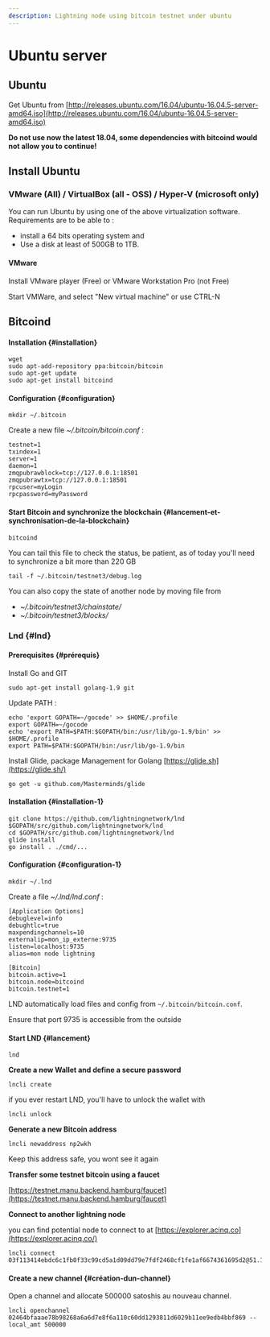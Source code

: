 ```yaml
---
description: Lightning node using bitcoin testnet under ubuntu
---
```


# Ubuntu server

## Ubuntu

Get Ubuntu from [http://releases.ubuntu.com/16.04/ubuntu-16.04.5-server-amd64.iso](http://releases.ubuntu.com/16.04/ubuntu-16.04.5-server-amd64.iso)

**Do not use now the latest 18.04, some dependencies with bitcoind would not allow you to continue!**

## **Install Ubuntu**

### VMware \(All\) / VirtualBox \(all - OSS\) / Hyper-V \(microsoft only\)

You can run Ubuntu by using one of the above virtualization software. Requirements are to be able to :

* install  a 64 bits operating system and 
* Use a disk at least of 500GB to 1TB.

#### VMware

Install VMware player \(Free\) or VMware Workstation Pro \(not Free\)

Start VMWare, and select "New virtual machine" or use CTRL-N

## Bitcoind

#### Installation {#installation}



```text
wget 
sudo apt-add-repository ppa:bitcoin/bitcoin
sudo apt-get update
sudo apt-get install bitcoind
```

#### Configuration {#configuration}

```text
mkdir ~/.bitcoin
```

Create a new file _~/.bitcoin/bitcoin.conf_ :

```text
testnet=1
txindex=1
server=1
daemon=1
zmqpubrawblock=tcp://127.0.0.1:18501
zmqpubrawtx=tcp://127.0.0.1:18501
rpcuser=myLogin
rpcpassword=myPassword
```

#### Start Bitcoin and synchronize the blockchain {#lancement-et-synchronisation-de-la-blockchain}

```text
bitcoind
```

You can tail this file to check the status, be patient, as of today you'll need to synchronize a bit more than 220 GB

```text
tail -f ~/.bitcoin/testnet3/debug.log
```

You can also copy the state of another node by moving file from 

* _~/.bitcoin/testnet3/chainstate/_
* _~/.bitcoin/testnet3/blocks/_

### Lnd {#lnd}

#### Prerequisites {#prérequis}

Install Go and GIT

```text
sudo apt-get install golang-1.9 git
```

Update PATH :

```text
echo 'export GOPATH=~/gocode' >> $HOME/.profile
export GOPATH=~/gocode
echo 'export PATH=$PATH:$GOPATH/bin:/usr/lib/go-1.9/bin' >> $HOME/.profile
export PATH=$PATH:$GOPATH/bin:/usr/lib/go-1.9/bin
```

Install Glide, package Management for Golang [https://glide.sh](https://glide.sh/)

```text
go get -u github.com/Masterminds/glide
```

#### Installation {#installation-1}

```text
git clone https://github.com/lightningnetwork/lnd $GOPATH/src/github.com/lightningnetwork/lnd
cd $GOPATH/src/github.com/lightningnetwork/lnd
glide install
go install . ./cmd/...
```

#### Configuration {#configuration-1}

```text
mkdir ~/.lnd
```

Create a file _~/.lnd/lnd.conf_ :

```text
[Application Options]
debuglevel=info
debughtlc=true
maxpendingchannels=10
externalip=mon_ip_externe:9735
listen=localhost:9735
alias=mon node lightning

[Bitcoin]
bitcoin.active=1
bitcoin.node=bitcoind
bitcoin.testnet=1
```

LND automatically load files and config from `~/.bitcoin/bitcoin.conf`.

Ensure that port 9735 is accessible from the outside

#### Start LND {#lancement}

```text
lnd
```

**Create a new Wallet and define a secure password**

```text
lncli create
```

if you ever restart LND, you'll have to unlock the wallet with

```text
lncli unlock
```

**Generate a new Bitcoin address**

```text
lncli newaddress np2wkh
```

Keep this address safe, you wont see it again

**Transfer some testnet bitcoin using a faucet**

[https://testnet.manu.backend.hamburg/faucet](https://testnet.manu.backend.hamburg/faucet)

**Connect to another lightning node**

you can find potential node to connect to at [https://explorer.acinq.co](https://explorer.acinq.co/)

```text
lncli connect 03f113414ebdc6c1fb0f33c99cd5a1d09dd79e7fdf2468cf1fe1af6674361695d2@51.15.213.104:9735
```

#### Create a new channel {#création-dun-channel}

Open a channel and allocate 500000 satoshis au nouveau channel.

```text
lncli openchannel 02464bfaaae78b98268a6a6d7e8f6a110c60dd1293811d6029b11ee9edb4bbf869 --local_amt 500000
```

